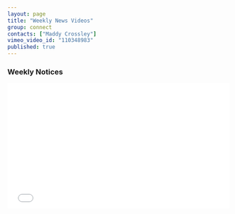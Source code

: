 ```yaml
---
layout: page
title: "Weekly News Videos"
group: connect
contacts: ["Maddy Crossley"]
vimeo_video_id: "110348983"
published: true
---
```


### Weekly Notices

<iframe src="//player.vimeo.com/video/{{page.vimeo_video_id}}?title=0&amp;byline=0&amp;portrait=0&amp;color=c41440" width="500" height="281" frameborder="0" webkitallowfullscreen mozallowfullscreen allowfullscreen></iframe> <p><a href="http://vimeo.com/{{page.vimeo_video_id}}"></a>